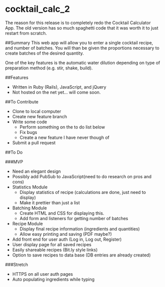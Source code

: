 # cocktail_calc_2
The reason for this release is to completely redo the Cocktail Calculator App.
The old version has so much spaghetti code that it was worth it to just restart from scratch. 

##Summary
This web app will allow you to enter a single cocktail recipe, and number of batches.
You will than be given the proportions necessary to create batches of the desired quantity.

One of the key features is the automatic water dilution depending on type of preparation method (e.g. stir, shake, build).

##Features
* Written in Ruby (Rails), JavaScript, and jQuery
* Not hosted on the net yet... will come soon. 

##To Contribute
* Clone to local computer
* Create new feature branch
* Write some code
	* Perform something on the to do list below
	* Fix bugs
	* Create a new feature I have never though of
* Submit a pull request

##To Do

###MVP
* Need an elegant design
* Possibly add PubSub to JavaScript(need to do research on pros and cons)
* Statistics Module
	* Display statistics of recipe (calculations are done, just need to display)
	* Make it prettier than just a list
* Batching Module
	* Create HTML and CSS for displaying this.
	* Add form and listeners for getting number of batches
* Recipe Module
	* Display final recipe information (ingredients and quantities)
	* Allow easy printing and saving (PDF maybe?)
* Add front end for user auth (Log in, Log out, Register)
* User display page for all saved recipes
* Easily shareable recipes (Bit.ly style links)
* Option to save recipes to data base (DB entries are already created)

###Stretch
* HTTPS on all user auth pages
* Auto populating ingredients while typing
